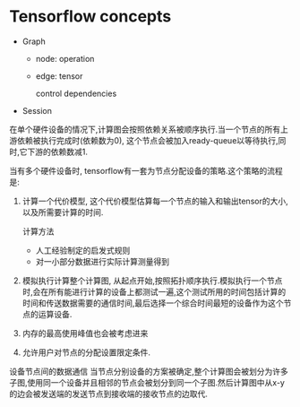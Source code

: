 # Tensorflow concepts

* Graph
  - node: operation
  - edge: tensor
    
    control dependencies
* Session

在单个硬件设备的情况下,计算图会按照依赖关系被顺序执行.当一个节点的所有上游依赖被执行完成时(依赖数为0), 这个节点会被加入ready-queue以等待执行,同时,它下游的依赖数减1.

当有多个硬件设备时, tensorflow有一套为节点分配设备的策略.这个策略的流程是:
1. 计算一个代价模型, 这个代价模型估算每一个节点的输入和输出tensor的大小,以及所需要计算的时间.

    计算方法
    * 人工经验制定的启发式规则
    * 对一小部分数据进行实际计算测量得到
2. 模拟执行计算整个计算图, 从起点开始,按照拓扑顺序执行.模拟执行一个节点时,会在所有能进行计算的设备上都测试一遍,这个测试所用的时间包括计算的时间和传送数据需要的通信时间,最后选择一个综合时间最短的设备作为这个节点的运算设备.
3. 内存的最高使用峰值也会被考虑进来
4. 允许用户对节点的分配设置限定条件.

设备节点间的数据通信
当节点分别设备的方案被确定,整个计算图会被划分为许多子图,使用同一个设备并且相邻的节点会被划分到同一个子图.然后计算图中从x-y的边会被发送端的发送节点到接收端的接收节点的边取代.